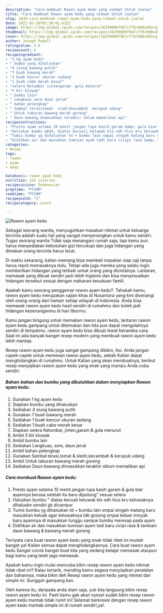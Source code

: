 ```yaml
---
description: "Cara membuat Rawon ayam kedu yang nikmat Untuk Jualan"
title: "Cara membuat Rawon ayam kedu yang nikmat Untuk Jualan"
slug: 1039-cara-membuat-rawon-ayam-kedu-yang-nikmat-untuk-jualan
date: 2021-02-26T01:50:01.615Z
image: https://img-global.cpcdn.com/recipes/16299089f9b7cf79/680x482cq70/rawon-ayam-kedu-foto-resep-utama.jpg
thumbnail: https://img-global.cpcdn.com/recipes/16299089f9b7cf79/680x482cq70/rawon-ayam-kedu-foto-resep-utama.jpg
cover: https://img-global.cpcdn.com/recipes/16299089f9b7cf79/680x482cq70/rawon-ayam-kedu-foto-resep-utama.jpg
author: Joseph Powell
ratingvalue: 3.9
reviewcount: 4
recipeingredient:
- "1 kg ayam kedu"
- " bumbu yang dihaluskan"
- "4 siung bawang putih"
- "7 buah bawang merah"
- "1 buah kencur ukuran sedang"
- "1 buah cabe merah besar"
- "selera Ketumbar jintengaram  gula menurut"
- "5 btr kluwak"
- " bumbu lain"
- " Lengkuas sere daun jeruk"
- " bahan pelengkap"
- " Sambal terasitomat  sledrikecambah  kerupuk udang"
- " Untuk taburan bawang merah goreng"
- " Daun bawang dimasukkan terakhir sblum mematikan api"
recipeinstructions:
- "Presto ayam selama 10 menit jangan lupa kasih garam &amp; gula biar ayamnya berasa setelah itu baru dipotong&#34; sesuai selera"
- "Haluskan bumbu &#34; diatas kecuali keluwak klo sdh hlus bru keluwaknya dihaluskn sendiri gk dicampur"
- "Tumis bumbu yg dihaluskan td + bumbu lain smpai stngah matang baru masukkan keluak agar keluwaknya tdk gosong smpai keluar minyak baru ayamnya di masukkan tunggu sampai bumbu meresap pada ayam"
- "Didihkan air dan masukkan tumisan ayam tadi baru cicipi rasa &amp; tambain daun bawang &amp; bawang merah goreng"
categories:
- Resep
tags:
- rawon
- ayam
- kedu

katakunci: rawon ayam kedu 
nutrition: 155 calories
recipecuisine: Indonesian
preptime: "PT20M"
cooktime: "PT39M"
recipeyield: "1"
recipecategory: Lunch

---
```



![Rawon ayam kedu](https://img-global.cpcdn.com/recipes/16299089f9b7cf79/680x482cq70/rawon-ayam-kedu-foto-resep-utama.jpg)

Sebagai seorang wanita, menyuguhkan masakan nikmat untuk keluarga tercinta adalah suatu hal yang sangat menyenangkan untuk kamu sendiri. Tugas seorang  wanita Tidak saja menangani rumah saja, tapi kamu pun harus menyediakan kebutuhan gizi tercukupi dan juga hidangan yang dimakan orang tercinta harus lezat.

Di waktu  sekarang, kalian memang bisa membeli masakan siap saji tanpa harus repot memasaknya dulu. Tetapi ada juga mereka yang selalu ingin memberikan hidangan yang terbaik untuk orang yang dicintainya. Lantaran, memasak yang dibuat sendiri jauh lebih higienis dan bisa menyesuaikan hidangan tersebut sesuai dengan makanan kesukaan famili. 



Apakah kamu seorang penggemar rawon ayam kedu?. Tahukah kamu, rawon ayam kedu merupakan sajian khas di Nusantara yang kini disenangi oleh orang-orang dari hampir setiap wilayah di Indonesia. Anda bisa memasak rawon ayam kedu hasil sendiri di rumahmu dan boleh jadi hidangan kesenanganmu di hari liburmu.

Kamu jangan bingung untuk memakan rawon ayam kedu, lantaran rawon ayam kedu gampang untuk ditemukan dan kita pun dapat mengolahnya sendiri di tempatmu. rawon ayam kedu bisa dibuat lewat beraneka cara. Saat ini ada banyak banget resep modern yang membuat rawon ayam kedu lebih mantap.

Resep rawon ayam kedu juga sangat gampang dibikin, lho. Anda jangan capek-capek untuk memesan rawon ayam kedu, sebab Kalian dapat menghidangkan di rumahmu. Untuk Kalian yang akan membuatnya, berikut resep menyajikan rawon ayam kedu yang enak yang mampu Anda coba sendiri.

<!--inarticleads1-->

##### Bahan-bahan dan bumbu yang dibutuhkan dalam menyiapkan Rawon ayam kedu:

1. Gunakan 1 kg ayam kedu
1. Siapkan  bumbu yang dihaluskan
1. Sediakan 4 siung bawang putih
1. Gunakan 7 buah bawang merah
1. Sediakan 1 buah kencur ukuran sedang
1. Sediakan 1 buah cabe merah besar
1. Siapkan selera Ketumbar, jinten,garam &amp; gula menurut
1. Ambil 5 btr kluwak
1. Ambil  bumbu lain
1. Sediakan  Lengkuas, sere, daun jeruk
1. Ambil  bahan pelengkap
1. Gunakan  Sambal terasi,tomat &amp; sledri,kecambah &amp; kerupuk udang
1. Ambil  Untuk taburan bawang merah goreng
1. Sediakan  Daun bawang dimasukkan terakhir sblum mematikan api




<!--inarticleads2-->

##### Cara membuat Rawon ayam kedu:

1. Presto ayam selama 10 menit jangan lupa kasih garam &amp; gula biar ayamnya berasa setelah itu baru dipotong&#34; sesuai selera
1. Haluskan bumbu &#34; diatas kecuali keluwak klo sdh hlus bru keluwaknya dihaluskn sendiri gk dicampur
1. Tumis bumbu yg dihaluskan td + bumbu lain smpai stngah matang baru masukkan keluak agar keluwaknya tdk gosong smpai keluar minyak baru ayamnya di masukkan tunggu sampai bumbu meresap pada ayam
1. Didihkan air dan masukkan tumisan ayam tadi baru cicipi rasa &amp; tambain daun bawang &amp; bawang merah goreng




Ternyata cara buat rawon ayam kedu yang enak tidak ribet ini mudah banget ya! Kalian semua dapat menghidangkannya. Cara buat rawon ayam kedu Sangat cocok banget buat kita yang sedang belajar memasak ataupun bagi kamu yang telah jago memasak.

Apakah kamu ingin mulai mencoba bikin resep rawon ayam kedu nikmat tidak ribet ini? Kalau tertarik, mending kamu segera menyiapkan peralatan dan bahannya, maka bikin deh Resep rawon ayam kedu yang nikmat dan simple ini. Sungguh gampang kan. 

Oleh karena itu, daripada anda diam saja, yuk kita langsung bikin resep rawon ayam kedu ini. Pasti kamu gak akan nyesel sudah bikin resep rawon ayam kedu mantab tidak rumit ini! Selamat berkreasi dengan resep rawon ayam kedu mantab simple ini di rumah sendiri,ya!.

